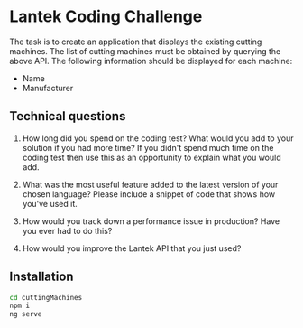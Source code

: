 # Lantek Coding Challenge

The task is to create an application that displays the existing cutting machines. The list of cutting machines must be obtained by querying the above API. The following information should be displayed for each machine:
- Name
- Manufacturer

## Technical questions

1. How long did you spend on the coding test? What would you add to your solution if you had more time? If you didn't spend much time on the coding test then use this as an opportunity to explain what you would add.

2. What was the most useful feature added to the latest version of your chosen language? Please include a snippet of code that shows how you've used it.

3. How would you track down a performance issue in production? Have you ever had to do this?

4. How would you improve the Lantek API that you just used? 

## Installation

```sh
cd cuttingMachines
npm i
ng serve
```
